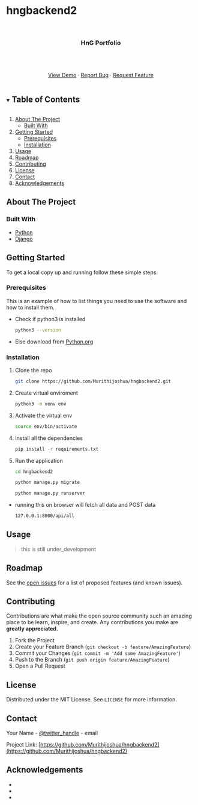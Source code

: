 # hngbackend2
<br />
<p align="center">
  <a href="https://github.com/Murithijoshua/hngbackend2">
  </a>

  <h3 align="center">HnG Portfolio</h3>

  <p align="center">
    <br />
    <br />
    <br />
    <a href="https://rocky-cliffs-88010.herokuapp.com/">View Demo</a>
    ·
    <a href="https://github.com/Murithijoshua/hngbackend2/issues">Report Bug</a>
    ·
    <a href="https://github.com/Murithijoshua/hngbackend2/issues">Request Feature</a>
  </p>
</p>



<!-- TABLE OF CONTENTS -->
<details open="open">
  <summary><h2 style="display: inline-block">Table of Contents</h2></summary>
  <ol>
    <li>
      <a href="#about-the-project">About The Project</a>
      <ul>
        <li><a href="#built-with">Built With</a></li>
      </ul>
    </li>
    <li>
      <a href="#getting-started">Getting Started</a>
      <ul>
        <li><a href="#prerequisites">Prerequisites</a></li>
        <li><a href="#installation">Installation</a></li>
      </ul>
    </li>
    <li><a href="#usage">Usage</a></li>
    <li><a href="#roadmap">Roadmap</a></li>
    <li><a href="#contributing">Contributing</a></li>
    <li><a href="#license">License</a></li>
    <li><a href="#contact">Contact</a></li>
    <li><a href="#acknowledgements">Acknowledgements</a></li>
  </ol>
</details>



<!-- ABOUT THE PROJECT -->
## About The Project


### Built With

* [Python](https://python.org)
* [Django](https://www.djangoproject.com/)



<!-- GETTING STARTED -->
## Getting Started

To get a local copy up and running follow these simple steps.

### Prerequisites

This is an example of how to list things you need to use the software and how to install them.
* Check if python3 is installed 
  ```sh
  python3 --version
  
  ```
* Else download from [Python.org](https://python.org)

### Installation

1. Clone the repo
   ```sh
   git clone https://github.com/Murithijoshua/hngbackend2.git
   ```
2. Create virtual enviroment
   ```sh
   python3 -m venv env
   ```
3. Activate the virtual env
   ```sh
   source env/bin/activate
   ```
4. Install all the dependencies
   ```sh
   pip install -r requirements.txt
   ```
5. Run the application
   ```sh
   cd hngbackend2

   ```
    ```sh
   python manage.py migrate 

   ```
   ```sh
   python manage.py runserver

   ```
* running this on browser will fetch all data and POST data 
    ```sh
   127.0.0.1:8000/api/all

   ```




<!-- USAGE EXAMPLES -->
## Usage

> this is still under_development 


<!-- ROADMAP -->
## Roadmap

See the [open issues](https://github.com/Murithijoshua/hngbackend2/issues) for a list of proposed features (and known issues).



<!-- CONTRIBUTING -->
## Contributing

Contributions are what make the open source community such an amazing place to be learn, inspire, and create. Any contributions you make are **greatly appreciated**.

1. Fork the Project
2. Create your Feature Branch (`git checkout -b feature/AmazingFeature`)
3. Commit your Changes (`git commit -m 'Add some AmazingFeature'`)
4. Push to the Branch (`git push origin feature/AmazingFeature`)
5. Open a Pull Request



<!-- LICENSE -->
## License

Distributed under the MIT License. See `LICENSE` for more information.



<!-- CONTACT -->
## Contact

Your Name - [@twitter_handle](https://twitter.com/twitter_handle) - email

Project Link: [https://github.com/Murithijoshua/hngbackend2](https://github.com/Murithijoshua/hngbackend2)



<!-- ACKNOWLEDGEMENTS -->
## Acknowledgements

* []()
* []()
* []()





<!-- MARKDOWN LINKS & IMAGES -->
<!-- https://www.markdownguide.org/basic-syntax/#reference-style-links -->
[contributors-shield]: https://img.shields.io/github/contributors/Murithijoshua/repo.svg?style=for-the-badge
[contributors-url]: https://github.com/Murithijoshua/repo/graphs/contributors
[forks-shield]: https://img.shields.io/github/forks/Murithijoshua/repo.svg?style=for-the-badge
[forks-url]: https://github.com/Murithijoshua/repo/network/members
[stars-shield]: https://img.shields.io/github/stars/Murithijoshua/repo.svg?style=for-the-badge
[stars-url]: https://github.com/Murithijoshua/repo/stargazers
[issues-shield]: https://img.shields.io/github/issues/Murithijoshua/repo.svg?style=for-the-badge
[issues-url]: https://github.com/Murithijoshua/repo/issues
[license-shield]: https://img.shields.io/github/license/Murithijoshua/repo.svg?style=for-the-badge
[license-url]: https://github.com/Murithijoshua/repo/blob/master/LICENSE.txt
[linkedin-shield]: https://img.shields.io/badge/-LinkedIn-black.svg?style=for-the-badge&logo=linkedin&colorB=555
[linkedin-url]: https://linkedin.com/in/Murithijoshua
